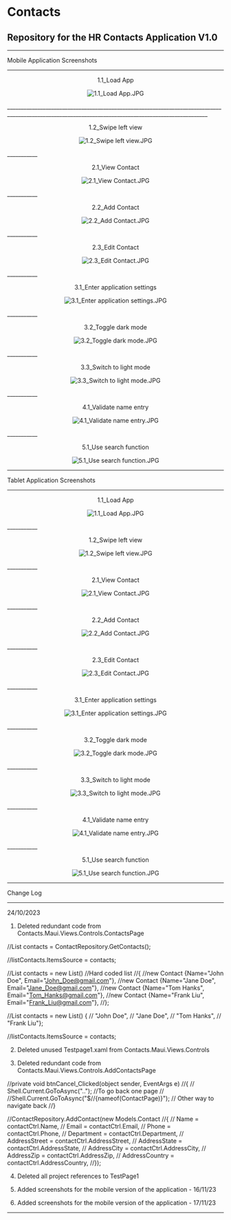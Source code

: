 # Contacts
Repository for the HR Contacts Application V1.0
----------------------------------------------------------------------------------------------------------------------------------------
___________
Mobile Application Screenshots
___________
<p align="center">1.1_Load App</p>

<p align="center">
  <img src="https://github.com/Phoshizzle23/Contacts/blob/master/Screenshots/1.1_Load%20App.JPG?raw=true" alt="1.1_Load App.JPG">
</p>
_______________________________________________________________________________________________________________________________________________________
<p align="center">1.2_Swipe left view</p>

<p align="center">
  <img src="https://github.com/Phoshizzle23/Contacts/blob/master/Screenshots/1.2_Swipe%20left%20view.JPG?raw=true" alt="1.2_Swipe left view.JPG">
</p>
___________
<p align="center">2.1_View Contact</p>

<p align="center">
  <img src="https://github.com/Phoshizzle23/Contacts/blob/master/Screenshots/2.1_View%20Contact.JPG?raw=true" alt="2.1_View Contact.JPG">
</p>
___________
<p align="center">2.2_Add Contact</p>

<p align="center">
  <img src="https://github.com/Phoshizzle23/Contacts/blob/master/Screenshots/2.2_Add%20Contact.JPG?raw=true" alt="2.2_Add Contact.JPG">
</p>
___________
<p align="center">2.3_Edit Contact</p>

<p align="center">
  <img src="https://github.com/Phoshizzle23/Contacts/blob/master/Screenshots/2.3_Edit%20Contact.JPG?raw=true" alt="2.3_Edit Contact.JPG">
</p>
___________
<p align="center">3.1_Enter application settings</p>

<p align="center">
  <img src="https://github.com/Phoshizzle23/Contacts/blob/master/Screenshots/3.1_Enter%20application%20settings.JPG?raw=true" alt="3.1_Enter application settings.JPG">
</p>
___________
<p align="center">3.2_Toggle dark mode</p>

<p align="center">
  <img src="https://github.com/Phoshizzle23/Contacts/blob/master/Screenshots/3.2_Toggle%20dark%20mode.JPG?raw=true" alt="3.2_Toggle dark mode.JPG">
</p>
___________
<p align="center">3.3_Switch to light mode</p>

<p align="center">
  <img src="https://github.com/Phoshizzle23/Contacts/blob/master/Screenshots/3.3_Switch%20to%20light%20mode.JPG?raw=true" alt="3.3_Switch to light mode.JPG">
</p>
___________
<p align="center">4.1_Validate name entry</p>

<p align="center">
  <img src="https://github.com/Phoshizzle23/Contacts/blob/master/Screenshots/4.1_Validate%20name%20entry.JPG?raw=true" alt="4.1_Validate name entry.JPG">
</p>
___________
<p align="center">5.1_Use search function</p>

<p align="center">
  <img src="https://github.com/Phoshizzle23/Contacts/blob/master/Screenshots/5.1_Use%20search%20function.JPG?raw=true" alt="5.1_Use search function.JPG">
</p>

___________
Tablet Application Screenshots
___________
<p align="center">1.1_Load App</p>

<p align="center">
  <img src="https://github.com/Phoshizzle23/Contacts/blob/master/Screenshots/1.1_Load%20AppTab.jpg?raw=true" alt="1.1_Load App.JPG">
</p>
___________
<p align="center">1.2_Swipe left view</p>

<p align="center">
  <img src="https://github.com/Phoshizzle23/Contacts/blob/master/Screenshots/1.2_SwipeleftviewTab.jpg?raw=true" alt="1.2_Swipe left view.JPG">
</p>
___________
<p align="center">2.1_View Contact</p>

<p align="center">
  <img src="https://github.com/Phoshizzle23/Contacts/blob/master/Screenshots/2.1_ViewContactTab.jpg?raw=true" alt="2.1_View Contact.JPG">
</p>
___________
<p align="center">2.2_Add Contact</p>

<p align="center">
  <img src="https://github.com/Phoshizzle23/Contacts/blob/master/Screenshots/2.2_AddContactTab.jpg?raw=true" alt="2.2_Add Contact.JPG">
</p>
___________
<p align="center">2.3_Edit Contact</p>

<p align="center">
  <img src="https://github.com/Phoshizzle23/Contacts/blob/master/Screenshots/2.3_EditContactTab.jpg?raw=true" alt="2.3_Edit Contact.JPG">
</p>
___________
<p align="center">3.1_Enter application settings</p>

<p align="center">
  <img src="https://github.com/Phoshizzle23/Contacts/blob/master/Screenshots/3.1_EnterApplicationSettingsTab.jpg?raw=true" alt="3.1_Enter application settings.JPG">
</p>
___________
<p align="center">3.2_Toggle dark mode</p>

<p align="center">
  <img src="https://github.com/Phoshizzle23/Contacts/blob/master/Screenshots/3.2_ToggledarkmodeTab.jpg?raw=true" alt="3.2_Toggle dark mode.JPG">
</p>
___________
<p align="center">3.3_Switch to light mode</p>

<p align="center">
  <img src="https://github.com/Phoshizzle23/Contacts/blob/master/Screenshots/3.3_SwitchToLightModeTab.jpg?raw=true" alt="3.3_Switch to light mode.JPG">
</p>
___________
<p align="center">4.1_Validate name entry</p>

<p align="center">
  <img src="https://github.com/Phoshizzle23/Contacts/blob/master/Screenshots/4.1_ValidateNameEntryTab.jpg?raw=true" alt="4.1_Validate name entry.JPG">
</p>
___________
<p align="center">5.1_Use search function</p>

<p align="center">
  <img src="https://github.com/Phoshizzle23/Contacts/blob/master/Screenshots/5.1_UseSearchFunctionTab.jpg?raw=true" alt="5.1_Use search function.JPG">
</p>

___________
Change Log
___________

24/10/2023

1. Deleted redundant code from Contacts.Maui.Views.Controls.ContactsPage 

//List<Contact> contacts = ContactRepository.GetContacts();

//listContacts.ItemsSource = contacts;

//List<Contact> contacts = new List<Contact>() //Hard coded list
//{ 
//new Contact {Name="John Doe", Email="John_Doe@gmail.com"},
//new Contact {Name="Jane Doe", Email="Jane_Doe@gmail.com"},
//new Contact {Name="Tom Hanks", Email="Tom_Hanks@gmail.com"},
//new Contact {Name="Frank Liu", Email="Frank_Liu@gmail.com"},
//};

//List<string> contacts = new List<string>() { 
//    "John Doe",
//    "Jane Doe",
//    "Tom Hanks",
//    "Frank Liu"};

//listContacts.ItemsSource = contacts;

2. Deleted unused Testpage1.xaml from Contacts.Maui.Views.Controls

3. Deleted redundant code from Contacts.Maui.Views.Controls.AddContactsPage 

//private void btnCancel_Clicked(object sender, EventArgs e)
//{
//    Shell.Current.GoToAsync(".."); //To go back one page
//    //Shell.Current.GoToAsync("$//{nameof(ContactPage)}"); // Other way to navigate back
//}

//ContactRepository.AddContact(new Models.Contact
//{
//    Name = contactCtrl.Name,
//    Email = contactCtrl.Email,
//    Phone = contactCtrl.Phone,
//    Department = contactCtrl.Department,
//    AddressStreet = contactCtrl.AddressStreet,
//    AddressState = contactCtrl.AddressState,
//    AddressCity = contactCtrl.AddressCity,
//    AddressZip = contactCtrl.AddressZip,
//    AddressCountry = contactCtrl.AddressCountry,
//});


4. Deleted all project references to TestPage1

5. Added screenshots for the mobile version of the application - 16/11/23

6. Added screenshots for the mobile version of the application - 17/11/23
----------------------------------------------------------------------------------------------------------------------------------------
